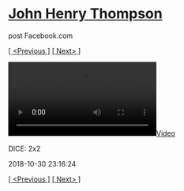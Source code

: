 # [John Henry Thompson](../README.md)
post Facebook.com

[[ <Previous ]](2018-11-01-1.md) [[ Next> ]](2018-10-30-2.md)

[![](../media/2018-10-30/DICE-2x2.mp4)](../README.md)

DICE: 2x2

2018-10-30 23:16:24

[[ <Previous ]](2018-11-01-1.md) [[ Next> ]](2018-10-30-2.md)
